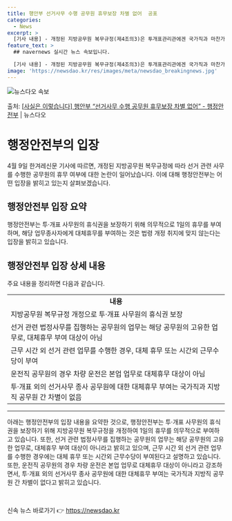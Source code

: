 ```yaml
---
title: 행안부 선거사무 수행 공무원 휴무보장 차별 없어  공표
categories:
  - News
excerpt: >
  [기사 내용] - 개정된 지방공무원 복무규정(제4조의3)은 투개표관리관에겐 국가직과 마찬가지로 휴무 조항을 …
feature_text: >
  ## navernews 실시간 뉴스 속보입니다.

  [기사 내용] - 개정된 지방공무원 복무규정(제4조의3)은 투개표관리관에겐 국가직과 마찬가지로 휴무 조항을 …
image: 'https://newsdao.kr/res/images/meta/newsdao_breakingnews.jpg'
---
```


![뉴스다오 속보](https://newsdao.kr/res/images/meta/newsdao_breakingnews.jpg)

<p>출처: <a href="https://newsdao.kr/3561" rel="dofollow">[사실은 이렇습니다] 행안부 “선거사무 수행 공무원 휴무보장 차별 없어” - 행정안전부</a> | 뉴스다오</p>

<h1 data-ke-size="size26">행정안전부의 입장</h1>
<p data-ke-size="size16">4월 9일 한겨레신문 기사에 따르면, 개정된 지방공무원 복무규정에 따라 선거 관련 사무를 수행한 공무원의 휴무 여부에 대한 논란이 일어났습니다. 이에 대해 행정안전부는 어떤 입장을 밝히고 있는지 살펴보겠습니다.</p>

<h2 data-ke-size="size24">행정안전부 입장 요약</h2>
<p data-ke-size="size16">행정안전부는 투·개표 사무원의 휴식권을 보장하기 위해 의무적으로 1일의 휴무를 부여하며, 해당 업무종사자에게 대체휴무를 부여하는 것은 법령 개정 취지에 맞지 않는다는 입장을 밝히고 있습니다.</p>

<h2 data-ke-size="size24">행정안전부 입장 상세 내용</h2>
<p data-ke-size="size16">주요 내용을 정리하면 다음과 같습니다.</p>

<table>
  <tr>
    <td style="text-align: center; height: 17px;"><b>내용</b></td>
  </tr>
  <tr>
    <td style="text-align: left; height: 17px;">지방공무원 복무규정 개정으로 투·개표 사무원의 휴식권 보장</td>
  </tr>
  <tr>
    <td style="text-align: left; height: 17px;">선거 관련 법정사무를 집행하는 공무원의 업무는 해당 공무원의 고유한 업무로, 대체휴무 부여 대상이 아님</td>
  </tr>
  <tr>
    <td style="text-align: left; height: 17px;">근무 시간 외 선거 관련 업무를 수행한 경우, 대체 휴무 또는 시간외 근무수당이 부여</td>
  </tr>
  <tr>
    <td style="text-align: left; height: 17px;">운전직 공무원의 경우 차량 운전은 본업 업무로 대체휴무 대상이 아님</td>
  </tr>
  <tr>
    <td style="text-align: left; height: 17px;">투·개표 외의 선거사무 종사 공무원에 대한 대체휴무 부여는 국가직과 지방직 공무원 간 차별이 없음</td>
  </tr>
</table>

<hr>
<p data-ke-size="size16">아래는 행정안전부의 입장 내용을 요약한 것으로, 행정안전부는 투·개표 사무원의 휴식권을 보장하기 위해 지방공무원 복무규정을 개정하여 1일의 휴무를 의무적으로 부여하고 있습니다. 또한, 선거 관련 법정사무를 집행하는 공무원의 업무는 해당 공무원의 고유한 업무로, 대체휴무 부여 대상이 아니라고 밝히고 있으며, 근무 시간 외 선거 관련 업무를 수행한 경우에는 대체 휴무 또는 시간외 근무수당이 부여된다고 설명하고 있습니다. 또한, 운전직 공무원의 경우 차량 운전은 본업 업무로 대체휴무 대상이 아니라고 강조하면서, 투·개표 외의 선거사무 종사 공무원에 대한 대체휴무 부여는 국가직과 지방직 공무원 간 차별이 없다고 밝히고 있습니다.</p>
<p data-ke-size="size16">&nbsp;</p> 

신속 뉴스 바로가기 👉 <a href="https://newsdao.kr" rel="dofollow">https://newsdao.kr</a>


